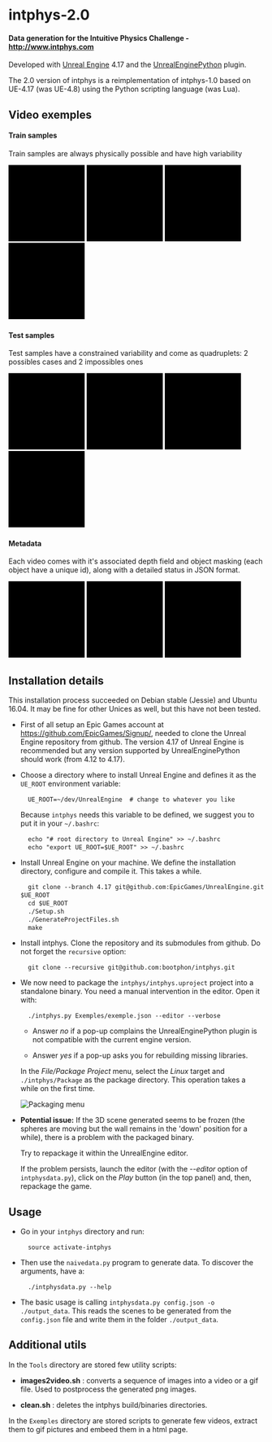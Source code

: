# intphys-2.0 #

#### Data generation for the Intuitive Physics Challenge - http://www.intphys.com ####

Developed with
[Unreal Engine](https://www.unrealengine.com/what-is-unreal-engine-4)
4.17 and the [UnrealEnginePython](https://github.com/20tab/UnrealEnginePython)
plugin.

The 2.0 version of intphys is a reimplementation of intphys-1.0 based on UE-4.17 (was
UE-4.8) using the Python scripting language (was Lua).


## Video exemples ##

#### Train samples ####

Train samples are always physically possible and have high variability

<img src="Exemples/gif/train_1.gif" width="150"> <img src="Exemples/gif/train_2.gif" width="150"> <img src="Exemples/gif/train_3.gif" width="150"> <img src="Exemples/gif/train_4.gif" width="150">


#### Test samples ####

Test samples have a constrained variability and come as quadruplets: 2
possibles cases and 2 impossibles ones

<img src="Exemples/gif/test_1.gif" width="150"> <img src="Exemples/gif/test_2.gif" width="150"> <img src="Exemples/gif/test_3.gif" width="150"> <img src="Exemples/gif/test_4.gif" width="150">


#### Metadata ####

Each video comes with it's associated depth field and object masking
(each object have a unique id), along with a detailed status in JSON
format.

<img src="Exemples/gif/meta_1.gif" width="150"> <img src="Exemples/gif/meta_2.gif" width="150"> <img src="Exemples/gif/meta_3.gif" width="150">


## Installation details ##

This installation process succeeded on Debian stable (Jessie) and
Ubuntu 16.04. It may be fine for other Unices as well, but this have
not been tested.

* First of all setup an Epic Games account at
  https://github.com/EpicGames/Signup/, needed to clone the Unreal
  Engine repository from github. The version 4.17 of Unreal Engine is
  recommended but any version supported by UnrealEnginePython should
  work (from 4.12 to 4.17).

* Choose a directory where to install Unreal Engine and defines it as
  the `UE_ROOT` environment variable:

        UE_ROOT=~/dev/UnrealEngine  # change to whatever you like

  Because `intphys` needs this variable to be defined, we suggest you
  to put it in your `~/.bashrc`:

        echo "# root directory to Unreal Engine" >> ~/.bashrc
        echo "export UE_ROOT=$UE_ROOT" >> ~/.bashrc

* Install Unreal Engine on your machine. We define the installation
  directory, configure and compile it. This takes a while.

        git clone --branch 4.17 git@github.com:EpicGames/UnrealEngine.git $UE_ROOT
        cd $UE_ROOT
        ./Setup.sh
        ./GenerateProjectFiles.sh
        make

* Install intphys. Clone the repository and its submodules from
  github. Do not forget the `recursive` option:

        git clone --recursive git@github.com:bootphon/intphys.git

* We now need to package the `intphys/intphys.uproject` project
  into a standalone binary. You need a manual intervention in the
  editor. Open it with:

        ./intphys.py Exemples/exemple.json --editor --verbose

  * Answer *no* if a pop-up complains the UnrealEnginePython plugin is
    not compatible with the current engine version.

  * Answer *yes* if a pop-up asks you for rebuilding missing libraries.

  In the *File/Package Project* menu, select the *Linux* target and
  `./intphys/Package` as the package directory. This operation takes a
  while on the first time.

  ![Packaging menu](https://docs.unrealengine.com/latest/images/Engine/Basics/Projects/Packaging/packaging_menu.jpg)


* **Potential issue:** If the 3D scene generated seems to be frozen
  (the spheres are moving but the wall remains in the 'down' position
  for a while), there is a problem with the packaged binary.

  Try to repackage it within the UnrealEngine editor.

  If the problem persists, launch the editor (with the *--editor*
  option of `intphysdata.py`), click on the *Play* button (in the top
  panel) and, then, repackage the game.


## Usage ##

* Go in your `intphys` directory and run:

        source activate-intphys

* Then use the `naivedata.py` program to generate data. To discover
  the arguments, have a:

        ./intphysdata.py --help

* The basic usage is calling `intphysdata.py config.json -o
  ./output_data`. This reads the scenes to be generated from the
  `config.json` file and write them in the folder `./output_data`.


## Additional utils ##

In the `Tools` directory are stored few utility scripts:

* **images2video.sh** : converts a sequence of images into a video or
  a gif file. Used to postprocess the generated png images.

* **clean.sh** : deletes the intphys build/binaries directories.

In the `Exemples` directory are stored scripts to generate few videos,
extract them to gif pictures and embeed them in a html page.
